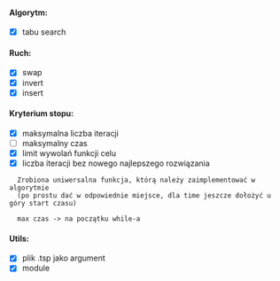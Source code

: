 #### Algorytm:
- [x] tabu search

#### Ruch:
- [x] swap
- [x] invert 
- [x] insert

#### Kryterium stopu:
- [x] maksymalna liczba iteracji
- [ ] maksymalny czas
- [x] limit wywolań funkcji celu
- [x] liczba iteracji bez nowego najlepszego rozwiązania

```
  Zrobiona uniwersalna funkcja, którą należy zaimplementować w algorytmie 
  (po prostu dać w odpowiednie miejsce, dla time jeszcze dołożyć u góry start czasu)

  max czas -> na początku while-a
```

#### Utils:
- [x] plik .tsp jako argument
- [x] module
